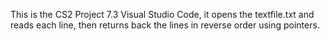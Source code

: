 This is the CS2 Project 7.3 Visual Studio Code, it opens the textfile.txt and reads each line, then returns back the lines in reverse order using pointers.
